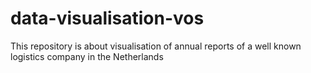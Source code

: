 # data-visualisation-vos
This repository is about visualisation of annual reports of a well known logistics company in the Netherlands
